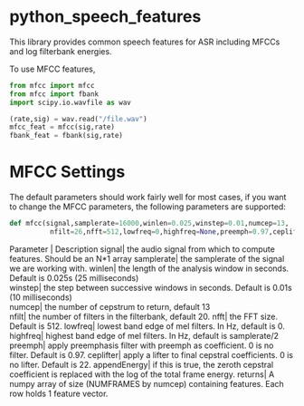 python_speech_features
======================

This library provides common speech features for ASR including MFCCs and log filterbank energies.

To use MFCC features,

```python
from mfcc import mfcc
from mfcc import fbank
import scipy.io.wavfile as wav

(rate,sig) = wav.read("/file.wav")
mfcc_feat = mfcc(sig,rate)
fbank_feat = fbank(sig,rate)
```

MFCC Settings
======================

The default parameters should work fairly well for most cases, if you want to change the MFCC parameters, the
following parameters are supported:

```python
def mfcc(signal,samplerate=16000,winlen=0.025,winstep=0.01,numcep=13,
          nfilt=26,nfft=512,lowfreq=0,highfreq=None,preemph=0.97,ceplifter=22,appendEnergy=True):
```

Parameter | Description
signal| the audio signal from which to compute features. Should be an N*1 array
samplerate| the samplerate of the signal we are working with.
winlen| the length of the analysis window in seconds. Default is 0.025s (25 milliseconds)    
winstep| the step between successive windows in seconds. Default is 0.01s (10 milliseconds)    
numcep| the number of cepstrum to return, default 13    
nfilt| the number of filters in the filterbank, default 20.
nfft| the FFT size. Default is 512.
lowfreq| lowest band edge of mel filters. In Hz, default is 0.
highfreq| highest band edge of mel filters. In Hz, default is samplerate/2
preemph| apply preemphasis filter with preemph as coefficient. 0 is no filter. Default is 0.97. 
ceplifter| apply a lifter to final cepstral coefficients. 0 is no lifter. Default is 22. 
appendEnergy| if this is true, the zeroth cepstral coefficient is replaced with the log of the total frame energy.
returns| A numpy array of size (NUMFRAMES by numcep) containing features. Each row holds 1 feature vector.

